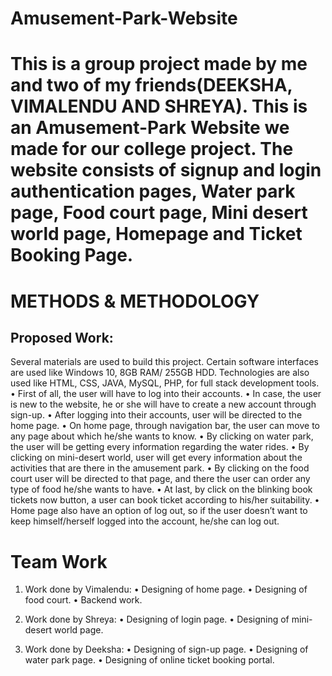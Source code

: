 # Amusement-Park-Website
# This is a group project made by me and two of my friends(DEEKSHA, VIMALENDU AND SHREYA). This is an Amusement-Park Website we made for our college project. The website consists of signup and login authentication pages, Water park page, Food court page, Mini desert world page, Homepage and Ticket Booking Page.

# METHODS & METHODOLOGY
## Proposed Work:
Several materials are used to build this project. Certain software interfaces are used like Windows 10, 8GB RAM/ 255GB HDD. Technologies are also used like HTML, CSS, JAVA, MySQL, PHP, for full stack development tools. 
•	First of all, the user will have to log into their accounts.
•	In case, the user is new to the website, he or she will have to create a new account through sign-up.
•	After logging into their accounts, user will be directed to the home page. 
•	On home page, through navigation bar, the user can move to any page about which he/she wants to know.
•	By clicking on water park, the user will be getting every information regarding the water rides.
•	By clicking on mini-desert world, user will get every information about the activities that are there in the amusement park. 
•	By clicking on the food court user will be directed to that page, and there the user can order any type of food he/she wants to have.
•	At last, by click on the blinking book tickets now button, a user can book ticket according to his/her suitability.
•	Home page also have an option of log out, so if the user doesn’t want to keep himself/herself logged into the account, he/she can log out.

# Team Work
1. Work done by Vimalendu: 
•	Designing of home page.
•	Designing of food court.
•	Backend work.

2.	Work done by Shreya:
•	Designing of login page.
•	Designing of mini-desert world page.

3.	Work done by Deeksha:
•	Designing of sign-up page.
•	Designing of water park page.
•	Designing of online ticket booking portal.
